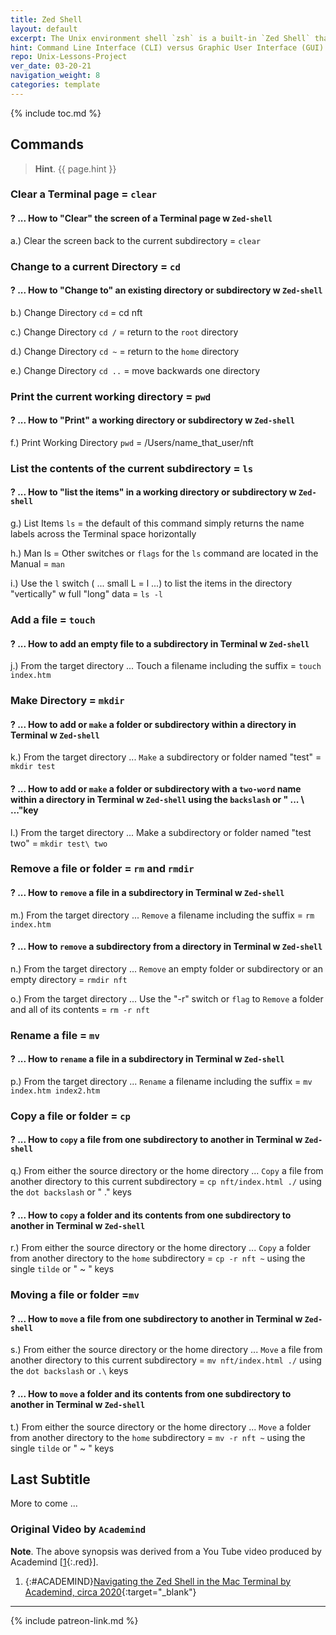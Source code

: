 ```yaml
---
title: Zed Shell
layout: default
excerpt: The Unix environment shell `zsh` is a built-in `Zed Shell` that assists the end-user with navigating the Terminal window in MacOs ...
hint: Command Line Interface (CLI) versus Graphic User Interface (GUI) for the Root Directory/User Directory/Home Directory ...
repo: Unix-Lessons-Project 
ver_date: 03-20-21
navigation_weight: 8
categories: template
---
```

{% include toc.md %}

## Commands

> **Hint**. {{ page.hint }}

### Clear a Terminal page = `clear`

#### ? ... How to "Clear" the screen of a Terminal page w `Zed-shell`

a.) Clear the screen back to the current subdirectory = `clear`

### Change to a current Directory = `cd`

#### ? ... How to "Change to" an existing directory or subdirectory w `Zed-shell`

b.) Change Directory `cd` = cd nft

c.) Change Directory `cd /` = return to the `root` directory

d.) Change Directory `cd ~` = return to the `home` directory

e.) Change Directory `cd ..` = move backwards one directory

### Print the current working directory = `pwd`

#### ? ... How to "Print" a working directory or subdirectory  w `Zed-shell`

f.) Print Working Directory `pwd` = /Users/name_that_user/nft

### List the contents of the current subdirectory = `ls`

#### ? ... How to "list the items" in a working directory or subdirectory  w `Zed-shell`

g.) List Items `ls` = the default of this command simply returns the name labels across the Terminal space horizontally

h.) Man ls = Other switches or `flags` for the `ls` command are located in the Manual = `man`

i.) Use the `l` switch ( ... small L = l ...) to list the items in the directory "vertically" w full "long" data = `ls -l`

### Add a file = `touch`

#### ? ... How to add an empty file to a subdirectory in Terminal w `Zed-shell`

j.)  From the target directory ... Touch a filename including the suffix = `touch index.htm`

### Make Directory = `mkdir`

#### ? ... How to add or `make` a folder or subdirectory within a directory in Terminal w `Zed-shell`

k.) From the target directory ... `Make` a subdirectory or folder named "test" = `mkdir test`

#### ? ... How to add or `make` a folder or subdirectory with a `two-word` name  within a directory in Terminal w `Zed-shell` using the `backslash` or " ... \ ..."key

l.) From the target directory ... Make a subdirectory or folder named "test two" = `mkdir test\ two`

### Remove a file or folder = `rm` and `rmdir`

#### ? ... How to `remove` a file in a subdirectory in Terminal w `Zed-shell`

m.)  From the target directory ... `Remove` a filename including the suffix = `rm index.htm`

#### ? ... How to `remove` a subdirectory from a directory in Terminal w `Zed-shell`

n.)  From the target directory ... `Remove` an empty folder or subdirectory or an empty directory = `rmdir nft`

o.)  From the target directory ... Use the "-r" switch or `flag` to `Remove` a folder and all of its contents = `rm -r nft`

### Rename a file = `mv`

#### ? ... How to `rename` a file in a subdirectory in Terminal w `Zed-shell`

p.)  From the target directory ... `Rename` a filename including the suffix = `mv index.htm index2.htm`

### Copy a file or folder = `cp`

#### ? ... How to `copy` a file from one subdirectory to another in Terminal w `Zed-shell`

q.)  From either the source directory or the home directory ... `Copy` a file from another directory to this current subdirectory = `cp nft/index.html ./` using the `dot backslash` or " .\" keys

#### ? ... How to `copy` a folder and its contents from one subdirectory to another in Terminal w `Zed-shell`

r.)  From either the source directory or the home directory ... `Copy` a folder from another directory to the `home` subdirectory = `cp -r nft ~` using the single `tilde` or " ~ " keys

### Moving a file or folder =`mv`

#### ? ... How to `move` a file from one subdirectory to another in Terminal w `Zed-shell`

s.)  From either the source directory or the home directory ... `Move` a file from another directory to this current subdirectory = `mv nft/index.html ./` using the `dot backslash` or ` .\ ` keys

#### ? ... How to `move` a folder and its contents from one subdirectory to another in Terminal w `Zed-shell`

t.)  From either the source directory or the home directory ... `Move` a folder from another directory to the `home` subdirectory = `mv -r nft ~` using the single `tilde` or " ~ " keys

## Last Subtitle

More to come ...

### Original Video by `Academind`

**Note**. The above synopsis was derived from a You Tube video produced by Academind [[1](#ACADEMIND){:.red}].

1. {:#ACADEMIND}[Navigating the Zed Shell in the Mac Terminal by Academind, circa 2020](https://youtu.be/ogWoUU2DXBU){:target="_blank"}

***

{% include patreon-link.md %}
